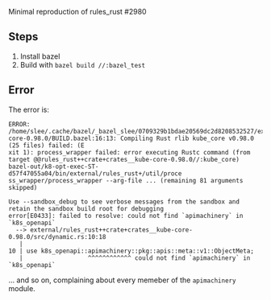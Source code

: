 Minimal reproduction of rules_rust #2980

## Steps

1. Install bazel
1. Build with `bazel build //:bazel_test`

## Error

The error is:

```
ERROR: /home/slee/.cache/bazel/_bazel_slee/0709329b1bdae20569dc2d8208532527/external/rules_rust++crate+crates__kube-core-0.98.0/BUILD.bazel:16:13: Compiling Rust rlib kube_core v0.98.0 (25 files) failed: (E
xit 1): process_wrapper failed: error executing Rustc command (from target @@rules_rust++crate+crates__kube-core-0.98.0//:kube_core) bazel-out/k8-opt-exec-ST-d57f47055a04/bin/external/rules_rust+/util/proce
ss_wrapper/process_wrapper --arg-file ... (remaining 81 arguments skipped)

Use --sandbox_debug to see verbose messages from the sandbox and retain the sandbox build root for debugging
error[E0433]: failed to resolve: could not find `apimachinery` in `k8s_openapi`
  --> external/rules_rust++crate+crates__kube-core-0.98.0/src/dynamic.rs:10:18
   |
10 | use k8s_openapi::apimachinery::pkg::apis::meta::v1::ObjectMeta;
   |                  ^^^^^^^^^^^^ could not find `apimachinery` in `k8s_openapi`

```

... and so on, complaining about every memeber of the `apimachinery` module.
